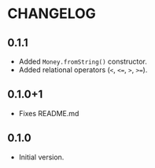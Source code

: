# CHANGELOG

## 0.1.1
  - Added `Money.fromString()` constructor.
  - Added relational operators (`<`, `<=`, `>`, `>=`).
  
## 0.1.0+1
  - Fixes README.md
  
## 0.1.0
  - Initial version.